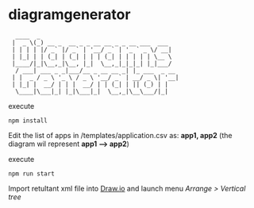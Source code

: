 # diagramgenerator

```
  ____  _
 |  _ \(_) __ _  __ _ _ __ __ _ _ __ ___  ___   
 | | | | |/ _` |/ _` | '__/ _` | '_ ` _ \/ __|  
 | |_| | | (_| | (_| | | | (_| | | | | | \__ \  
 |____/|_|\__,_|\__, |_|  \__,_|_|_|_| |_|___/  
  / ___| ___ _ _|___/__ _ __ __ _| |_ ___  _ __ 
 | |  _ / _ \ '_ \ / _ \ '__/ _` | __/ _ \| '__|
 | |_| |  __/ | | |  __/ | | (_| | || (_) | |   
  \____|\___|_| |_|\___|_|  \__,_|\__\___/|_|  
```
 
 
execute 
```
npm install
```

Edit the list of apps in /templates/application.csv as: **app1, app2** (the diagram wil represent **app1 --> app2**)

execute 
```
npm run start
```

Import retultant xml file into [Draw.io](https://app.diagrams.net/) and launch menu *Arrange > Vertical tree*

